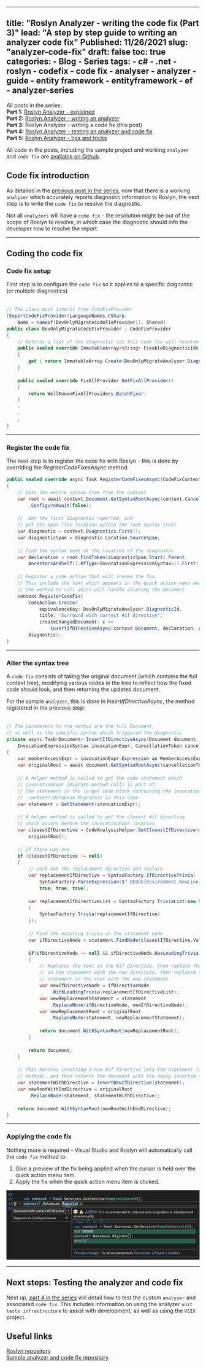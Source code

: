----
title: "Roslyn Analyzer - writing the code fix (Part 3)"
lead: "A step by step guide to writing an analyzer code fix"
Published: 11/26/2021
slug: "analyzer-code-fix"
draft: false
toc: true
categories:
    - Blog
    - Series
tags:
    - c#
    - .net
    - roslyn
    - codefix
    - code fix
    - analyser
    - analyzer
    - guide
    - entity framework
    - entityframework
    - ef     
    - analyzer-series    
---

All posts in the series:  
**Part 1:** [Roslyn Analyzer - explained](../analyzer-explained)    
**Part 2:** [Roslyn Analyzer - writing an analyzer](../analyzer-write/)  
**Part 3:** Roslyn Analyzer - writing a code fix (this post)  
**Part 4:** [Roslyn Analyzer - testing an analyzer and code fix](../analyzer-test/)  
**Part 5:** [Roslyn Analyzer - tips and tricks](../analyzer-extra/) 

All code in the posts, including the sample project and working `analyzer` and `code fix` are [available on Github](https://github.com/always-developing/CodeAnalysis.EntityFrameworkCore.Sample).

## Code fix introduction

As detailed in the [previous post in the series](../analyzer-write), now that there is a working `analyzer` which accurately reports diagnostic information to Roslyn, the next step is to write the `code fix` to resolve the diagnostic. 

Not all `analyzers` will have a `code fix` - the resolution might be out of the scope of Roslyn to resolve, in which case the diagnostic should info the developer how to resolve the report.

---
## Coding the code fix

### Code fix setup

First step is to configure the `code fix` so it applies to a specific diagnostic (or multiple diagnostics)

``` csharp

// The class must inherit from CodeFixProvider
[ExportCodeFixProvider(LanguageNames.CSharp, 
    Name = nameof(DevOnlyMigrateCodeFixProvider)), Shared]
public class DevOnlyMigrateCodeFixProvider : CodeFixProvider
{
    // Returns a list of the diagnostic ids this code fix will resolve
    public sealed override ImmutableArray<string> FixableDiagnosticIds
    {
        get { return ImmutableArray.Create(DevOnlyMigrateAnalyzer.DiagnosticId); }
    }

    public sealed override FixAllProvider GetFixAllProvider()
    {
        return WellKnownFixAllProviders.BatchFixer;
    }
    .
    .
    .
}
```

---

### Register the code fix

The next step is to register the code fix with Roslyn - this is done by overriding the _RegisterCodeFixesAsync_ method.

``` csharp
public sealed override async Task RegisterCodeFixesAsync(CodeFixContext context)
{
    // Gets the entire syntax tree from the context 
    var root = await context.Document.GetSyntaxRootAsync(context.CancellationToken)
        .ConfigureAwait(false);

    //  Get the first diagnostic reported, and 
    // get its Span (the location within the root syntax tree)
    var diagnostic = context.Diagnostics.First();
    var diagnosticSpan = diagnostic.Location.SourceSpan;

    // Find the syntax node at the location of the diagnostic 
    var declaration = root.FindToken(diagnosticSpan.Start).Parent.
        AncestorsAndSelf().OfType<InvocationExpressionSyntax>().First();

    // Register a code action that will invoke the fix.
    // This include the text which appears in the quick action menu and 
    // the method to call which will handle altering the document
    context.RegisterCodeFix(
        CodeAction.Create(
            equivalenceKey: DevOnlyMigrateAnalyzer.DiagnosticId,
            title: "Surround with correct #if directive",
            createChangedDocument: c => 
                InsertIfDirectiveAsync(context.Document, declaration, c)),
        diagnostic);
}
```

---

### Alter the syntax tree

A `code fix` consists of taking the original document (which contains the full context tree), modifying various nodes in the tree to reflect how the fixed code should look, and then returning the updated document.  

For the sample `analyzer`, this is done in _InsertIfDirectiveAsync_, the method registered in the previous step:

``` csharp

// The parameters to the method are the full Document, 
// as well as the specific syntax which triggered the diagnostic
private async Task<Document> InsertIfDirectiveAsync(Document document, 
    InvocationExpressionSyntax invocationExpr, CancellationToken cancellationToken)
{
    var memberAccessExpr = invocationExpr.Expression as MemberAccessExpressionSyntax;
    var originalRoot = await document.GetSyntaxRootAsync(cancellationToken);

    // A helper method is called to get the code statement which 
    // invocationExpr (Migrate method call) is part of. 
    // The statement is the larger code block containing the invocationExpr, 
    // _context?.Database.Migrate() in this case
    var statement = GetStatement(invocationExpr);

    // A helper method is called to get the closest #if directive 
    // which occurs before the invocationExpr location 
    var closestIfDirective = CodeAnalysisHelper.GetClosestIfDirective(memberAccessExpr, 
        originalRoot);

    // if there was one
    if (closestIfDirective != null)
    {
        // work out the replacement directive and replace 
        var replacementIfDirective = SyntaxFactory.IfDirectiveTrivia(
            SyntaxFactory.ParseExpression($" DEBUG{Environment.NewLine}"), 
            true, true, true);

        var replacementIfDirectiveList = SyntaxFactory.TriviaList(new SyntaxTrivia[]
        {
            SyntaxFactory.Trivia(replacementIfDirective)
        });

        // Find the existing trivia in the statement node
        var ifDirectiveNode = statement.FindNode(closestIfDirective.Value.Span);

        if(ifDirectiveNode != null && ifDirectiveNode.HasLeadingTrivia)
        {
            // Replaces the text in the #if directive, then replace the directive 
            // in the statement with the new directive, then replaced the 
            // statement in the root with the new statement  
            var newIfDirectiveNode = ifDirectiveNode
                .WithLeadingTrivia(replacementIfDirectiveList);
            var newReplacementStatement = statement
                .ReplaceNode(ifDirectiveNode, newIfDirectiveNode);
            var newReplacementRoot = originalRoot
                .ReplaceNode(statement, newReplacementStatement);

            return document.WithSyntaxRoot(newReplacementRoot);
        }

        return document;
    }

    // This handles inserting a new #if directive into the statement (InsertNewIfDirective 
    // method), and then returns the document with the newly inserted directive.
    var statementWithDirective = InsertNewIfDirective(statement);
    var newRootWithEndDirective = originalRoot
        .ReplaceNode(statement, statementWithDirective);

    return document.WithSyntaxRoot(newRootWithEndDirective);
}
```

---

### Applying the code fix

Nothing more is required - Visual Studio and Roslyn will automatically call the `code fix` method to:
1. Give a preview of the fix being applied when the cursor is held over the quick action menu item.
1. Apply the fix when the quick action menu item is clicked.

![The code fix preview](FixPreview.png)

---

## Next steps: Testing the analyzer and code fix

Next up, [part 4 in the series](../analyzer-test/) will detail how to test the custom `analyzer` and associated `code fix`. This includes information on using the analyzer `unit tests infrastructure` to assist with development, as well as using the `VSIX` project.

## Useful links
[Roslyn repository](https://github.com/dotnet/roslyn)  
[Sample analyzer and code fix repository](https://github.com/always-developing/CodeAnalysis.EntityFrameworkCore.Sample)

